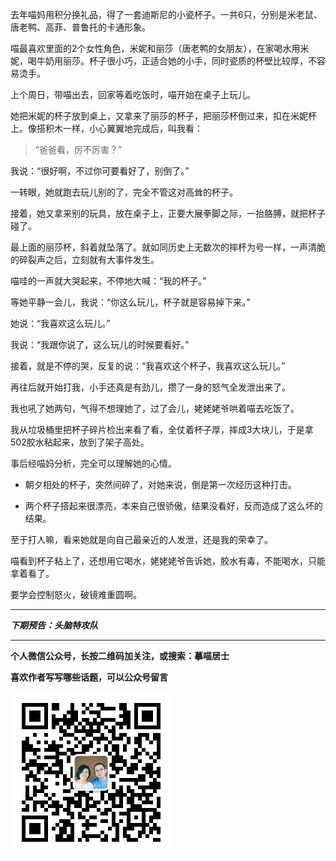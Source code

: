 去年喵妈用积分换礼品，得了一套迪斯尼的小瓷杯子。一共6只，分别是米老鼠、唐老鸭、高菲、普鲁托的卡通形象。

喵最喜欢里面的2个女性角色，米妮和丽莎（唐老鸭的女朋友），在家喝水用米妮，喝牛奶用丽莎。杯子很小巧，正适合她的小手，同时瓷质的杯壁比较厚，不容易烫手。

上个周日，带喵出去，回家等着吃饭时，喵开始在桌子上玩儿。

她把米妮的杯子放到桌上，又拿来了丽莎的杯子，把丽莎杯倒过来，扣在米妮杯上。像搭积木一样，小心翼翼地完成后，叫我看：

>“爸爸看，厉不厉害？”

我说：“很好啊，不过你可要看好了，别倒了。”

一转眼，她就跑去玩儿别的了，完全不管这对高耸的杯子。

接着，她又拿来别的玩具，放在桌子上，正要大展拳脚之际，一抬胳膊，就把杯子碰了。

最上面的丽莎杯，斜着就坠落了。就如同历史上无数次的摔杯为号一样，一声清脆的碎裂声之后，立刻就有大事件发生。

喵哇的一声就大哭起来，不停地大喊：“我的杯子。”

等她平静一会儿，我说：“你这么玩儿，杯子就是容易掉下来。”

她说：“我喜欢这么玩儿。”

我说：“我跟你说了，这么玩儿的时候要看好。”

接着，就是不停的哭，反复的说：“我喜欢这个杯子，我喜欢这么玩儿。”

再往后就开始打我，小手还真是有劲儿，攒了一身的怒气全发泄出来了。

我也吼了她两句，气得不想理她了，过了会儿，姥姥姥爷哄着喵去吃饭了。

我从垃圾桶里把杯子碎片检出来看了看，全仗着杯子厚，摔成3大块儿，于是拿502胶水粘起来，放到了架子高处。

事后经喵妈分析，完全可以理解她的心情。

* 朝夕相处的杯子，突然间碎了，对她来说，倒是第一次经历这种打击。

* 两个杯子搭起来很漂亮，本来自己很骄傲，结果没看好，反而造成了这么坏的结果。

至于打人嘛，看来她就是向自己最亲近的人发泄，还是我的荣幸了。

喵看到杯子粘上了，还想用它喝水，姥姥姥爷告诉她，胶水有毒，不能喝水，只能拿着看了。

要学会控制怒火，破镜难重圆啊。



***

***下期预告：头脑特攻队***

***


**个人微信公众号，长按二维码加关注，或搜索：摹喵居士**

**喜欢作者写写哪些话题，可以公众号留言**

![](https://github.com/jiluofu/jiluofu.github.com/raw/master/momiaojushi/static/qrcode.jpg)